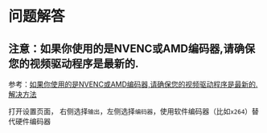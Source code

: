 
# 问题解答

## 注意：如果你使用的是NVENC或AMD编码器,请确保您的视频驱动程序是最新的.

参考：[如果你使用的是NVENC或AMD编码器,请确保您的视频驱动程序是最新的. 解决方法](https://www.fujieace.com/jingyan/obs-nvenc-amd.html)

打开设置页面， 右侧选择`输出`，左侧选择`编码器`，使用软件编码器（比如`x264`）替代硬件编码器